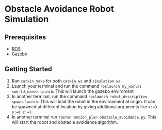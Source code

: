 # Obstacle Avoidance Robot Simulation  

## Prerequisites  

* [ROS](http://wiki.ros.org/melodic)  
* [Gazebo](http://wiki.ros.org/gazebo_ros_pkgs)

## Getting Started


1. Run `catkin_make` for both `catkin_ws` and `simulation_ws`.
2. Launch your terminal and run the command `roslaunch my_worlds <world_name>.launch`. 
This will launch the gazebo enviroment
3. In another terminal, run the command `roslaunch robot_description spawn.launch`. 
This will load the robot in the environment at origin. It can be spawned at different location by giving additional arguments like `x:=3 y:=8 z:=7`.  
4. In another terminal run `rosrun motion_plan obstacle_avoidance.py`. This will start the robot and obstacle avoidance algorithm.

